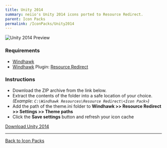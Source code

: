 ```yaml
---
title: Unity 2014
summary: neiio's Unity 2014 icons ported to Resource Redirect.
parent: Icon Packs
permalink: /IconPacks/Unity2014
---
```


![Unity 2014 Preview](https://gitlab.com/the-back-room/windhawk/resource-redirect/unity-series/unity-2014/-/raw/main/Extras/Preview.bmp)

### Requirements

- [Windhawk](https://windhawk.net/)
- [Windhawk](https://windhawk.net/) Plugin: [Resource Redirect](https://windhawk.net/mods/icon-resource-redirect)

### Instructions

 - Download the ZIP archive from the link below.
 - Extract the contents of the folder into a safe location of your choice. *(Example: `C:\Windhawk Resources\Resource Redirect\<Icon Pack>`)*
 - Add the path of the theme.ini folder to **Windhawk >> Resource Redirect >> Settings >> Theme paths**
 - Click the **Save settings** button and refresh your icon cache

<a href="https://gitlab.com/the-back-room/windhawk/resource-redirect/unity-series/unity-2014/-/archive/main/unity-2014-main.zip" class="btn btn--primary btn--lg" target="_blank" rel="noopener noreferrer">Download Unity 2014</a>

---

<a href="/IconPacks" class="btn btn--secondary btn--sm">Back to Icon Packs</a>